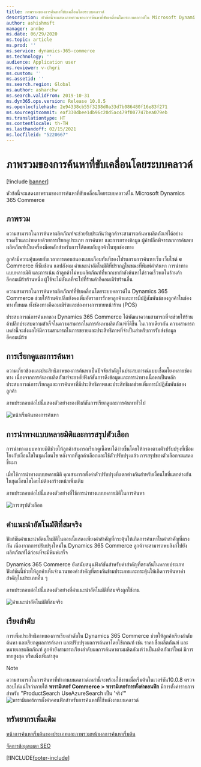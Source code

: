 ```yaml
---
title: ภาพรวมของการค้นหาที่ขับเคลื่อนโดยระบบคลาวด์
description: หัวข้อนี้จะแสดงภาพรวมของการค้นหาที่ขับเคลื่อนโดยระบบคลาวด์ใน Microsoft Dynamics 365 Commerce
author: ashishmsft
manager: annbe
ms.date: 06/29/2020
ms.topic: article
ms.prod: ''
ms.service: dynamics-365-commerce
ms.technology: ''
audience: Application user
ms.reviewer: v-chgri
ms.custom: ''
ms.assetid: ''
ms.search.region: Global
ms.author: asharchw
ms.search.validFrom: 2019-10-31
ms.dyn365.ops.version: Release 10.0.5
ms.openlocfilehash: 2e94338cb55f3298d0a33d7b086480f16e83f271
ms.sourcegitcommit: eaf330dbee1db96c20d5ac479f007747bea079eb
ms.translationtype: HT
ms.contentlocale: th-TH
ms.lasthandoff: 02/15/2021
ms.locfileid: "5220667"
---
```

# <a name="cloud-powered-search-overview"></a>ภาพรวมของการค้นหาที่ขับเคลื่อนโดยระบบคลาวด์


[!include [banner](includes/banner.md)]

หัวข้อนี้จะแสดงภาพรวมของการค้นหาที่ขับเคลื่อนโดยระบบคลาวด์ใน Microsoft Dynamics 365 Commerce

## <a name="overview"></a>ภาพรวม

ความสามารถในการค้นหาผลิตภัณฑ์จะช่วยรับประกันว่าลูกค้าจะสามารถค้นหาผลิตภัณฑ์ได้อย่างรวดเร็วและง่ายดายด้วยการเรียกดูประเภท การค้นหา และการกรองข้อมูล ผู้ค้าปลีกพิจารณาการค้นพบผลิตภัณฑ์เป็นเครื่องมือหลักสำหรับการโต้ตอบกับลูกค้าในทุกช่องทาง

ลูกค้ามีความคุ้นเคยกับเวลาการตอบสนองแบบเกือบทันทีของโปรแกรมการค้นหาเว็บ เว็บไซต์ e Commerce ที่ซับซ้อน แอปสังคม คำแนะนำอัตโนมัติที่ปรากฏในขณะที่พิมพ์คำค้นหา การนำทางแบบหลายมิติ และการเน้น ถ้าลูกค้าไม่พบผลิตภัณฑ์ที่พวกเขากำลังค้นหาได้รวดเร็วพอในร้านค้าอีคอมเมิร์ซร้านหนึ่ง ผู้ใช้จะไม่ลังเลที่จะไปที่ร้านค้าอีคอมเมิร์ซร้านอื่น

ความสามารถในการค้นหาผลิตภัณฑ์ที่ขับเคลื่อนโดยระบบคลาวด์ใน Dynamics 365 Commerce ช่วยให้ร้านค้าปลีกยังคงเพิ่มอัตราการรักษาลูกค้าและการมีปฏิสัมพันธ์ของลูกค้าในช่องทางทั้งหมด ทั้งช่องทางอีคอมเมิร์ซและช่องทางการขายหน้าร้าน (POS)

ประสบการณ์การค้นหาของ Dynamics 365 Commerce ได้พัฒนาความสามารถที่จะช่วยให้ร้านค้าปลีกประสบความสำเร็จในความสามารถในการค้นหาผลิตภัณฑ์ที่ดีขึ้น ในเวลาเดียวกัน ความสามารถเหล่านี้จะส่งผลให้มีความสามารถในการขยายและประสิทธิภาพที่จำเป็นสำหรับการรับส่งข้อมูลอีคอมเมิร์ซ

## <a name="browse-and-search"></a>การเรียกดูและการค้นหา

ความเกี่ยวข้องและประสิทธิภาพของการค้นหาเป็นปัจจัยสำคัญในประสบการณ์แบบเชื่อมโยงหลายช่องทาง เนื่องจากการค้นหาผลิตภัณฑ์จะอาศัยฟังก์ชันการดึงข้อมูลและการนำทางเนื้อหาเป็นหลัก ประสบการณ์การเรียกดูและการค้นหาที่มีประสิทธิภาพและประสิทธิผลช่วยเพิ่มการมีปฏิสัมพันธ์ของลูกค้า

ภาพประกอบต่อไปนี้แสดงตัวอย่างของฟังก์ชันการเรียกดูและการค้นหาทั่วไป

![หน้าเริ่มต้นของการค้นหา](./media/SearchLanding.png)

## <a name="faceted-navigation-and-choice-summary"></a>การนำทางแบบหลายมิติและการสรุปตัวเลือก 

การนำทางแบบหลายมิติช่วยให้ลูกค้าสามารถเรียกดูเนื้อหาได้ง่ายขึ้นโดยให้กรองตามตัวปรับปรุงที่เชื่อมโยงกับเงื่อนไขในชุดเงื่อนไข หลังจากที่ลูกค้าเลือกและใช้ตัวปรับปรุงแล้ว การสรุปของตัวเลือกจะแสดงขึ้นมา 

เมื่อใช้การนำทางแบบหลายมิติ คุณสามารถตั้งค่าตัวปรับปรุงที่แตกต่างกันสำหรับเงื่อนไขที่แตกต่างกันในชุดเงื่อนไขโดยไม่ต้องสร้างหน้าเพิ่มเติม 

ภาพประกอบต่อไปนี้แสดงตัวอย่างที่ใช้การนำทางแบบหลายมิติในการค้นหา

![การสรุปตัวเลือก](./media/ChoiceSummary.png)

## <a name="immersive-autosuggest"></a>คำแนะนำอัตโนมัติที่สมจริง

ฟังก์ชันคำแนะนำอัตนโนมัติในตอนนี้แสดงเพียงคำสำคัญที่กระตุ้นให้เกิดการค้นหาในคำสำคัญที่ตรงกัน เนื่องจากการปรับปรุงใหม่ใน Dynamics 365 Commerce ลูกค้าจะสามารถพบลิงก์ไปยังผลิตภัณฑ์ได้ก่อนที่จะมีพิมพ์เสร็จ

Dynamics 365 Commerce ยังสนับสนุนฟังก์ชันสำหรับคำสำคัญที่ตรงกันในหลายประเภท ฟังก์ชันนี้ช่วยให้ลูกค้าเห็นจำนวนของคำสำคัญที่ตรงกันข้ามประเภทและกระตุ้นให้เกิดการค้นหาคำสำคัญในประเภทอื่น ๆ

ภาพประกอบต่อไปนี้แสดงตัวอย่างที่คำแนะนำอัตโนมัติที่สมจริงถูกใช้งาน

![คำแนะนำอัตโนมัติที่สมจริง](./media/ImmersiveAutoSuggestUX.png)

## <a name="sort"></a>เรียงลำดับ

การเพิ่มประสิทธิภาพของการเรียงลำดับใน Dynamics 365 Commerce ช่วยให้ลูกค้าเรียงลำดับ ค้นหา และเรียกดูผลการค้นหา และปรับปรุงผลการค้นหาโดยใช้เกณฑ์ เช่น ราคา ชื่อผลิตภัณฑ์ และหมายเลขผลิตภัณฑ์ ลูกค้ายังสามารถเรียงลำดับผลการค้นหาตามผลิตภัณฑ์ว่าเป็นผลิตภัณฑ์ใหม่ มีการขายสูงสุด หรือเพิ่งเพิ่มล่าสุด

>[!NOTE]
>ความสามารถในการค้นหาที่ทำงานบนคลาวด์เหล่านี้จะพร้อมใช้งานเมื่อเริ่มต้นในเวอร์ชัน10.0.8 ตรวจสอบให้แน่ใจว่าภายใต้ **พารามิเตอร์ Commerce > พารามิเตอร์การตั้งค่าคอนฟิก** มีการตั้งค่ารายการสำหรับ "ProductSearch UseAzureSearch เป็น 'จริง'" 
![พารามิเตอร์การตั้งค่าคอนฟิกสำหรับการค้นหาที่ใช้พลังงานบนคลาวด์](./media/CloudPoweredSearchConfigurationParameters.png)

## <a name="additional-resources"></a>ทรัพยากรเพิ่มเติม

[หน้าการค้นหาเริ่มต้นของประเภทและภาพรวมหน้าผลการค้นหาเริ่มต้น](category-search-page-overview.md)

[จัดการข้อมูลเมตา SEO](manage-seo-metadata.md)


[!INCLUDE[footer-include](../includes/footer-banner.md)]